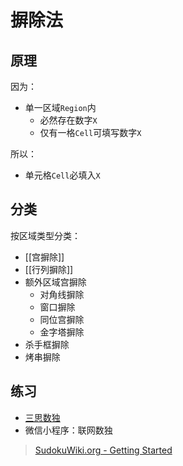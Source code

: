 # 摒除法
<!-- START doctoc generated TOC please keep comment here to allow auto update -->
<!-- DON'T EDIT THIS SECTION, INSTEAD RE-RUN doctoc TO UPDATE -->

<!-- END doctoc generated TOC please keep comment here to allow auto update -->

## 原理

因为：
- 单一区域`Region`内
	- 必然存在数字`X`
	- 仅有一格`Cell`可填写数字`X`

所以：
- 单元格`Cell`必填入`X`

## 分类

按区域类型分类：
- [[宫摒除]]
- [[行列摒除]]
- 额外区域宫摒除
	- 对角线摒除
	- 窗口摒除
	- 同位宫摒除
    - 金字塔摒除
- 杀手框摒除
- 烤串摒除

## 练习

- [三思数独](https://www.12634.com/learning/hs/index)
- 微信小程序：联网数独

> [SudokuWiki.org - Getting Started](https://www.sudokuwiki.org/Getting_Started)
